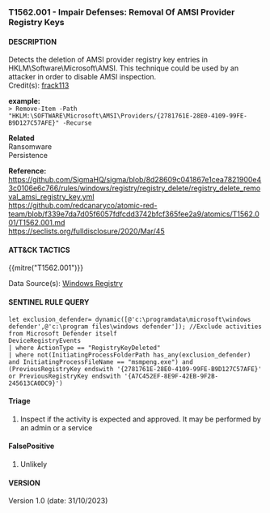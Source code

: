 ### T1562.001 - Impair Defenses: Removal Of AMSI Provider Registry Keys   
  

####  DESCRIPTION  <br> 
Detects the deletion of AMSI provider registry key entries in HKLM\Software\Microsoft\AMSI. This technique could be used by an attacker in order to disable AMSI inspection.  
Credit(s): [frack113](https://github.com/frack113)

**example:** <br> 
```> Remove-Item -Path "HKLM:\SOFTWARE\Microsoft\AMSI\Providers/{2781761E-28E0-4109-99FE-B9D127C57AFE}" -Recurse```   


**Related** <br>
Ransomware  
Persistence        


**Reference:**  <br> 
https://github.com/SigmaHQ/sigma/blob/8d28609c041867e1cea7821900e43c0106e6c766/rules/windows/registry/registry_delete/registry_delete_removal_amsi_registry_key.yml        
https://github.com/redcanaryco/atomic-red-team/blob/f339e7da7d05f6057fdfcdd3742bfcf365fee2a9/atomics/T1562.001/T1562.001.md  
https://seclists.org/fulldisclosure/2020/Mar/45

####  ATT&CK TACTICS   <br> 
{{mitre("T1562.001")}}    

Data Source(s): [Windows Registry](https://attack.mitre.org/datasources/DS0024)  


#### SENTINEL RULE QUERY  <br> 

~~~
let exclusion_defender= dynamic([@'c:\programdata\microsoft\windows defender',@'c:\program files\windows defender']); //Exclude activities from Microsoft Defender itself
DeviceRegistryEvents
| where ActionType == "RegistryKeyDeleted"
| where not(InitiatingProcessFolderPath has_any(exclusion_defender) and InitiatingProcessFileName == "msmpeng.exe") and (PreviousRegistryKey endswith '{2781761E-28E0-4109-99FE-B9D127C57AFE}' or PreviousRegistryKey endswith '{A7C452EF-8E9F-42EB-9F2B-245613CA0DC9}')
~~~


#### Triage  <br> 

1. Inspect if the activity is expected and approved. It may be performed by an admin or a service  

#### FalsePositive <br> 
1. Unlikely

#### VERSION  <br> 
Version 1.0 (date: 31/10/2023)  
